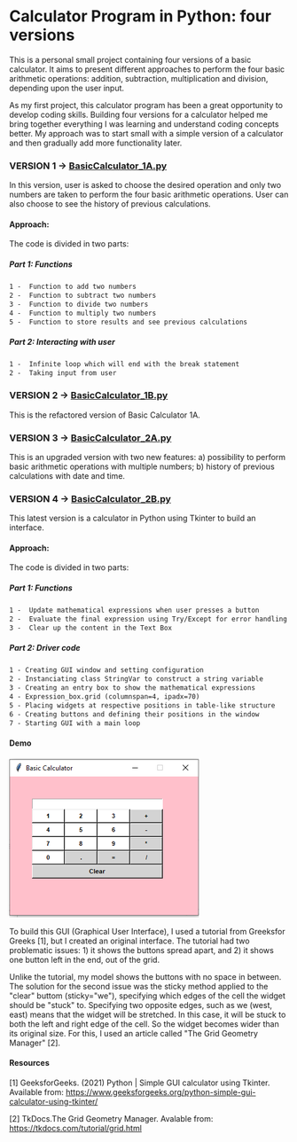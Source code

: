 # Calculator Program in Python: four versions 

This is a personal small project containing four versions of a basic calculator. It aims to present different approaches to perform the four basic arithmetic operations: addition, subtraction, multiplication and division, depending upon the user input.  

As my first project, this calculator program has been a great opportunity to develop coding skills. Building four versions for a calculator helped me bring together everything I was learning and understand coding concepts better. My approach was to start small with a simple version of a calculator and then gradually add more functionality later. 
 
### VERSION 1 -> [BasicCalculator_1A.py](https://github.com/alicevillar/basic-calculator/blob/main/BasicCalculator_1A.py)

In this version, user is asked to choose the desired operation and only two numbers are taken to perform the four basic arithmetic operations. User can also choose to see the history of previous calculations.

#### Approach:

The code is divided in two parts: 

#####   Part 1: Functions
    1 -  Function to add two numbers
    2 -  Function to subtract two numbers
    3 -  Function to divide two numbers
    4 -  Function to multiply two numbers
    5 -  Function to store results and see previous calculations

 #####   Part 2: Interacting with user
    1 -  Infinite loop which will end with the break statement
    2 -  Taking input from user 

### VERSION 2 -> [BasicCalculator_1B.py](https://github.com/alicevillar/basic-calculator/blob/main/BasicCalculator_1B.py)

This is the refactored version of Basic Calculator 1A.   

### VERSION 3 -> [BasicCalculator_2A.py](https://github.com/alicevillar/basic-calculator/blob/main/BasicCalculator_2A.py)

This is an upgraded version with two new features: a) possibility to perform basic arithmetic operations with multiple numbers; b) history of previous calculations with date and time.
  
### VERSION 4 -> [BasicCalculator_2B.py](https://github.com/alicevillar/basic-calculator/blob/main/BasicCalculator_2B.py)

This latest version is a calculator in Python using Tkinter to build an interface.  
 
#### Approach:

The code is divided in two parts:

#####   Part 1: Functions
    1 -  Update mathematical expressions when user presses a button
    2 -  Evaluate the final expression using Try/Except for error handling
    3 -  Clear up the content in the Text Box


#####   Part 2: Driver code 
    1 - Creating GUI window and setting configuration
    2 - Instanciating class StringVar to construct a string variable
    3 - Creating an entry box to show the mathematical expressions
    4 - Expression_box.grid (columnspan=4, ipadx=70)
    5 - Placing widgets at respective positions in table-like structure
    6 - Creating buttons and defining their positions in the window
    7 - Starting GUI with a main loop


#### Demo

![print](BasicCalculator.PNG)

To build this GUI (Graphical User Interface), I used a tutorial from Greeksfor Greeks [1], but I created an original interface. The tutorial had two problematic issues: 1) it shows the buttons spread apart, and 2) it shows one button left in the end, out of the grid.  

Unlike the tutorial, my model shows the buttons with no space in between. The solution for the second issue was the sticky method applied to the "clear" buttom (sticky="we"), specifying which edges of the cell the widget should be "stuck" to. Specifying two opposite edges, such as we (west, east) means that the widget will be stretched. In this case, it will be stuck to both the left and right edge of the cell. So the widget becomes wider than its original size. For this, I used an article called "The Grid Geometry Manager" [2].

 

#### Resources

[1] GeeksforGeeks. (2021) Python | Simple GUI calculator using Tkinter. Available from: https://www.geeksforgeeks.org/python-simple-gui-calculator-using-tkinter/

[2] TkDocs.The Grid Geometry Manager. Avalable from: https://tkdocs.com/tutorial/grid.html

 
